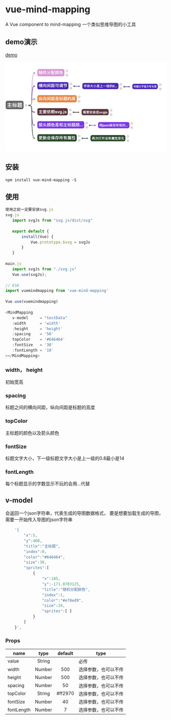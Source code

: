 # vue-mind-mapping

A Vue component to mind-mapping
一个类似思维导图的小工具

 ## demo演示
 [demo](https://wei-zhe.github.io/#/mind)

 ![dragScreenshot](./readmeimg/action.jpeg) 
 ## 安装
 
 ```JS
 npm install vue-mind-mapping -S
 ```
 
 ## 使用
 
 ```js
使用之前一定要安装svg.js
svg.js
    import svgJs from "svg.js/dist/svg"

    export default {
        install(Vue) {
            Vue.prototype.$svg = svgJs
        }
    }

main.js
    import svgJs from "./svg.js"
    Vue.use(svgJs);

 // ES6
 import vuemindmapping from 'vue-mind-mapping'
 
 Vue.use(vuemindmapping)

 <MindMapping 
    v-model     = "testData"
    :width      = 'width'
    :height     = 'height'
    :spacing    = '50'
    topColor    = '#646464'
    :fontSize   = '30'
    :fontLength = '10'
></MindMapping>

 ```
### width， height
初始宽高

### spacing
标题之间的横向间距，纵向间距是标题的高度

### topColor
主标题的颜色以及箭头颜色

### fontSize
标题文字大小，下一级标题文字大小是上一级的0.8最小是14

### fontLength
每个标题显示的字数显示不玩的会用...代替

## v-model
会返回一个json字符串，代表生成的导图数据格式，
要是想要加载生成的导图，需要一开始传入导图的json字符串

```js
    '{
        "x":5,
        "y":400,
        "title":"主标题",
        "index":0,
        "color":"#646464",
        "size":30,
        "sprites":[
            {
                "x":185,
                "y":-171.0703125,
                "title":"随机分配颜色",
                "index":1,
                "color":"#e78ed9",
                "size":24,
                "sprites":[ ]
            }
        ]
    }',
 ```

### Props
 
 |   name      |   type   | default | type |
 | --------    | :------: | :-----: | ---- |
 | value       | String	  |         | 必传
 | width       | Number	  | 500     | 选择参数，也可以不传
 | height      | Number	  | 500     | 选择参数，也可以不传
 | spacing     | Number	  | 50      | 选择参数，也可以不传
 | topColor    | String	  | #ff2970 | 选择参数，也可以不传
 | fontSize    | Number	  | 40      | 选择参数，也可以不传
 | fontLength  | Number	  | 7       | 选择参数，也可以不传
 
